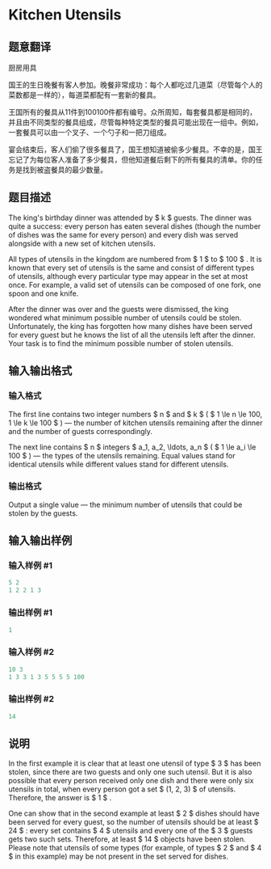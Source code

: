 # Kitchen Utensils

## 题意翻译

厨房用具

国王的生日晚餐有客人参加。晚餐非常成功：每个人都吃过几道菜（尽管每个人的菜数都是一样的），每道菜都配有一套新的餐具。

王国所有的餐具从11件到100100件都有编号。众所周知，每套餐具都是相同的，并且由不同类型的餐具组成，尽管每种特定类型的餐具可能出现在一组中。例如，一套餐具可以由一个叉子、一个勺子和一把刀组成。

宴会结束后，客人们偷了很多餐具了，国王想知道被偷多少餐具。不幸的是，国王忘记了为每位客人准备了多少餐具，但他知道餐后剩下的所有餐具的清单。你的任务是找到被盗餐具的最少数量。

## 题目描述

The king's birthday dinner was attended by $ k $ guests. The dinner was quite a success: every person has eaten several dishes (though the number of dishes was the same for every person) and every dish was served alongside with a new set of kitchen utensils.

All types of utensils in the kingdom are numbered from $ 1 $ to $ 100 $ . It is known that every set of utensils is the same and consist of different types of utensils, although every particular type may appear in the set at most once. For example, a valid set of utensils can be composed of one fork, one spoon and one knife.

After the dinner was over and the guests were dismissed, the king wondered what minimum possible number of utensils could be stolen. Unfortunately, the king has forgotten how many dishes have been served for every guest but he knows the list of all the utensils left after the dinner. Your task is to find the minimum possible number of stolen utensils.

## 输入输出格式

### 输入格式

The first line contains two integer numbers $ n $ and $ k $ ( $ 1 \le n \le 100, 1 \le k \le 100 $ ) — the number of kitchen utensils remaining after the dinner and the number of guests correspondingly.

The next line contains $ n $ integers $ a_1, a_2, \ldots, a_n $ ( $ 1 \le a_i \le 100 $ ) — the types of the utensils remaining. Equal values stand for identical utensils while different values stand for different utensils.

### 输出格式

Output a single value — the minimum number of utensils that could be stolen by the guests.

## 输入输出样例

### 输入样例 #1

```cpp
5 2
1 2 2 1 3

```
### 输出样例 #1

```cpp
1

```
### 输入样例 #2

```cpp
10 3
1 3 3 1 3 5 5 5 5 100

```
### 输出样例 #2

```cpp
14

```
## 说明

In the first example it is clear that at least one utensil of type $ 3 $ has been stolen, since there are two guests and only one such utensil. But it is also possible that every person received only one dish and there were only six utensils in total, when every person got a set $ (1, 2, 3) $ of utensils. Therefore, the answer is $ 1 $ .

One can show that in the second example at least $ 2 $ dishes should have been served for every guest, so the number of utensils should be at least $ 24 $ : every set contains $ 4 $ utensils and every one of the $ 3 $ guests gets two such sets. Therefore, at least $ 14 $ objects have been stolen. Please note that utensils of some types (for example, of types $ 2 $ and $ 4 $ in this example) may be not present in the set served for dishes.

